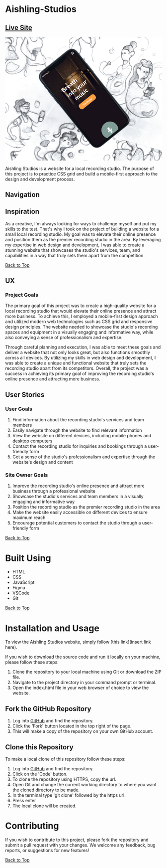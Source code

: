 # Aishling-Studios

## [Live Site](https://brian-fullstack.github.io/Aishling-Studios/)

![Mockup Image](assets/images/mockup-image.png)

Aishling Studios is a website for a local recording studio. The purpose of this project is to practice CSS grid and build a mobile-first approach to the design and development process.

## Navigation
## Inspiration
As a creative, I'm always looking for ways to challenge myself and put my skills to the test. That's why I took on the project of building a website for a small local recording studio. My goal was to elevate their online presence and position them as the premier recording studio in the area. By leveraging my expertise in web design and development, I was able to create a stunning website that showcases the studio's services, team, and capabilities in a way that truly sets them apart from the competition.

[Back to Top](#navigation)
## UX
### Project Goals
The primary goal of this project was to create a high-quality website for a local recording studio that would elevate their online presence and attract more business. To achieve this, I employed a mobile-first design approach and utilized modern web technologies such as CSS grid and responsive design principles. The website needed to showcase the studio's recording spaces and equipment in a visually engaging and informative way, while also conveying a sense of professionalism and expertise.

Through careful planning and execution, I was able to meet these goals and deliver a website that not only looks great, but also functions smoothly across all devices. By utilizing my skills in web design and development, I was able to create a unique and functional website that truly sets the recording studio apart from its competitors. Overall, the project was a success in achieving its primary goal of improving the recording studio's online presence and attracting more business.

## User Stories
### User Goals
1. Find information about the recording studio's services and team members
2. Easily navigate through the website to find relevant information
3. View the website on different devices, including mobile phones and desktop computers
4. Contact the recording studio for inquiries and bookings through a user-friendly form
5. Get a sense of the studio's professionalism and expertise through the website's design and content

### Site Owner Goals
1. Improve the recording studio's online presence and attract more business through a professional website
2. Showcase the studio's services and team members in a visually engaging and informative way
3. Position the recording studio as the premier recording studio in the area
4. Make the website easily accessible on different devices to ensure maximum reach
5. Encourage potential customers to contact the studio through a user-friendly form

[Back to Top](#navigation)

# Built Using

- HTML 
- CSS
- JavaScript
- Figma
- VSCode
- Git


[Back to Top](#navigation)

# Installation and Usage

To view the Aishling Studios website, simply follow [this link](insert link here).

If you wish to download the source code and run it locally on your machine, please follow these steps:

1. Clone the repository to your local machine using Git or download the ZIP file.
2. Navigate to the project directory in your command prompt or terminal.
3. Open the index.html file in your web browser of choice to view the website.

## Fork the GitHub Repository

1. Log into [GitHub](https://github.com/) and find the repository.
2. Click the 'Fork' button located in the top right of the page.
3. This will make a copy of the repository on your own GitHub account.

## Clone this Repository

To make a local clone of this repository follow these steps:
1. Log into [GitHub](https://github.com/) and find the repository.
2. Click on the 'Code' button.
3. To clone the repository using HTTPS, copy the url.
4. Open Git and change the current working directory to where you want the cloned directory to be made.
5. In the terminal type 'git clone' followed by the https url.
6. Press enter
7. The local clone will be created.

# Contributing

If you wish to contribute to this project, please fork the repository and submit a pull request with your changes. We welcome any feedback, bug reports, or suggestions for new features!

[Back to Top](#navigation)
